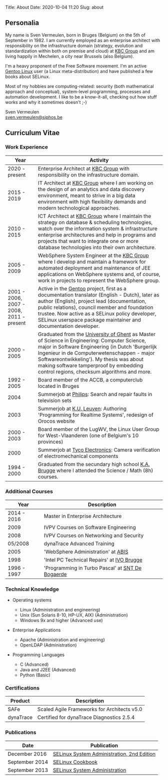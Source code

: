 Title: About
Date: 2020-10-04 11:20
Slug: about

Personalia
----------

My name is Sven Vermeulen, born in Bruges (Belgium) on the 5th of
September in 1982. I am currently employed as an enterprise architect
with responsibility on the infrastructure domain (strategy, evolution
and standardization within both on premise and cloud) at [KBC
Group](http://www.kbc.com) and am living happily in Mechelen, a city
near Brussels (also Belgium).

I'm a heavy proponent of the Free Software movement. I'm an active
[Gentoo Linux](http://www.gentoo.org) user (a Linux meta-distribution)
and have published a few books about SELinux.

Most of my hobbies are computing-related: security (both mathematical
approach and conceptual), system-level programming, processes and
automation development. I like to be a know-it-all, checking out how
stuff works and why it sometimes doesn't ;-)

Sven Vermeulen  
<sven.vermeulen@siphos.be>

Curriculum Vitae
----------------

### Work Experience

Year | Activity
---- | --------
2020 - present | Enterprise Architect at [KBC Group](http://www.kbc.com) with responsibility on the infrastructure domain.
2015 - 2019 | IT Architect at [KBC Group](http://www.kbc.com) where I am working on the design of an analytics and data discovery environment, meant to strive in a big data environment with high flexibility demands and modern technological approaches.
2010 - 2015 | ICT Architect at [KBC Group](http://www.kbc.com) where I maintain the strategy on database & scheduling technologies, watch over the information system & infrastructure enterprise architectures and help in programs and projects that want to integrate one or more database technologies into their own architecture.
2005 - 2009 | WebSphere System Engineer at the [KBC Group](http://www.kbc.com) where I develop and maintain a framework for automated deployment and maintenance of JEE applications on WebSphere systems and, of course, work in projects to represent the WebSphere group.
2001 - 2006, 2007 - 2008, 2011 - present | Active in the [Gentoo](http://www.gentoo.org) project, first as a documentation translator (English - Dutch), later as author (English), project lead (documentation, public relations), council member and foundation trustee. Now active as a SELinux policy developer, SELinux userspace package maintainer and documentation developer.
2000 - 2005 | Graduated from the [University of Ghent](http://www.ugent.be) as Master of Science in Engineering: Computer Science, major in Software Engineering (in Dutch 'Burgerlijk Ingenieur in de Computerwetenschappen - major Softwareontwikkeling'). My thesis was about making software tamperproof by embedding control regions, checksum algorithms and more.
1992 - 2005 | Board member of the ACCB, a computerclub located in Bruges
2004 | Summerjob at [Philips](http://www.philips.com): Search and repair faults in television sets
2003 | Summerjob at [K.U. Leuven](http://www.kuleuven.ac.be): Authoring 'Programming for Realtime Systems', redesign of Orocos website
2000 - 2003 | Board member of the LugWV, the Linux User Group for West-Vlaanderen (one of Belgium's 10 provinces)
2000 | Summerjob at [Tyco Electronics](http://www.tycoelectronics.com): Camera verification of electromechanical components
1994 - 2000 | Graduated from the secundary high school [K.A. Brugge](http://www.ka1brugge.be) where I attended the Science / Math (8h) courses.

### Additional Courses

Year | Description
---- | -----------
2014 - 2016 | Master in Enterprise Architecture
2009 | IVPV Courses on Software Engineering
2008 | IVPV Courses on Networking and Security
05/2008 | dynaTrace Advanced Training
2005 | 'WebSphere Administration' at [ABIS](http://www.abis.be)
1998 | 'Intel PC Technical Repairs' at [IVO Brugge](http://www.ivobrugge.be)
1996 - 1997 | 'Programming in Turbo Pascal' at [SNT De Bogaerde](http://www.snt.be)

### Technical Knowledge

- Operating systems
    - Linux (Administration and engineering)
    - Unix (Sun Solaris 8-10, HP-UX, AIX) (Administration)
    - Windows 9x and higher (Advanced use)

- Enterprise Applications
    - Apache (Administration and engineering)
    - OpenLDAP (Administration)

- Programming Languages
    - C (Advanced)
    - Java and J2EE (Advanced)
    - Python (Basic)

### Certifications

Product | Description
------- | -----------
SAFe | Scaled Agile Frameworks for Architects v5.0
dynaTrace | Certified for dynaTrace Diagnostics 2.5.4

### Publications

Date               | Publication
------------------ | -----------
December 2016 | [SELinux System Administration, 2nd Edition](https://www.packtpub.com/product/selinux-system-administration-second-edition/9781787126954)
September 2014 | [SELinux Cookbook](https://www.packtpub.com/networking-and-servers/selinux-cookbook)
September 2013 | [SELinux System Administration](https://www.packtpub.com/networking-and-servers/selinux-system-administration)

